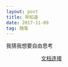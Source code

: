 ```yaml
---
layout: post
title: 早知道
date: 2017-11-09
tag: 随笔
---
```

我猜我想要自由思考
　                   
                 






                         [文档连接](https://aiyodiao.github.io)

